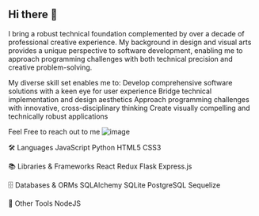 ## Hi there 👋

<!--
**AbramBuck/AbramBuck** is a ✨ _special_ ✨ repository because its `README.md` (this file) appears on your GitHub profile.

Here are some ideas to get you started:

- 🔭 I’m currently working on ...
- 🌱 I’m currently learning ...
- 👯 I’m looking to collaborate on ...
- 🤔 I’m looking for help with ...
- 💬 Ask me about ...
- 📫 How to reach me: ...
- 😄 Pronouns: ...
- ⚡ Fun fact: ...
-->
I bring a robust technical foundation complemented by over a decade of professional creative experience. My background in design and visual arts provides a unique perspective to software development, enabling me to approach programming challenges with both technical precision and creative problem-solving.

My diverse skill set enables me to:
Develop comprehensive software solutions with a keen eye for user experience
Bridge technical implementation and design aesthetics
Approach programming challenges with innovative, cross-disciplinary thinking
Create visually compelling and technically robust applications

Feel Free to reach out to me
![image](https://github.com/user-attachments/assets/baa3ec90-ede9-4f6b-a7ac-27c41cb430d0)


🛠️ Languages
JavaScript
Python
HTML5
CSS3

📚 Libraries & Frameworks
React
Redux
Flask
Express.js

🗄️ Databases & ORMs
SQLAlchemy
SQLite
PostgreSQL
Sequelize

🔧 Other Tools
NodeJS
